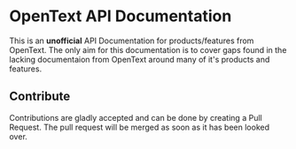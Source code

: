 # OpenText API Documentation
This is an **unofficial** API Documentation for products/features from OpenText. The only aim for this documentation is to cover gaps found in the lacking documentaion from OpenText around many of it's products and features.

## Contribute
Contributions are gladly accepted and can be done by creating a Pull Request. The pull request will be merged as soon as it has been looked over.